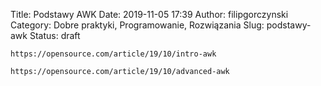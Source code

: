 Title: Podstawy AWK
Date: 2019-11-05 17:39
Author: filipgorczynski
Category: Dobre praktyki, Programowanie, Rozwiązania
Slug: podstawy-awk
Status: draft

`https://opensource.com/article/19/10/intro-awk`

`https://opensource.com/article/19/10/advanced-awk`

 
